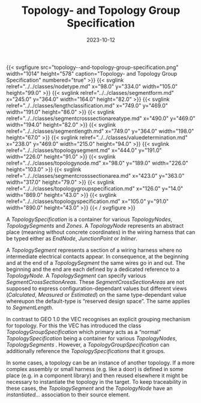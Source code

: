 ﻿---
title: Topology- and Topology Group Specification
toc: false
type: specs
layout: diagram
date: "2023-10-12"
draft: false
specification: VEC
version: 2.1.0
documentType: "Recommendation"
elementType: Diagram
classes:
  - NodeType
  - SegmentForm
  - LengthClassification
  - SegmentCrossSectionAreaType
  - SegmentLength
  - ValueDetermination
  - TopologySegment
  - TopologyNode
  - SegmentCrossSectionArea
  - TopologyGroupSpecification
  - TopologySpecification
menu:
  VEC-2.1.0:    
    parent: topology-and-geometry
    identifier: topology-and-geometry/topology--and-topology-group-specification
    weight: 1009001 

# Prev/next pager order (if `docs_section_pager` enabled in `params.toml`)
weight: 1009001
---
{{< svgfigure src="topology--and-topology-group-specification.png" width="1014" height="578" caption="Topology- and Topology Group Specification" numbered="true" >}}
  {{< svglink relref="../../classes/nodetype.md" x="98.0" y="334.0" width="105.0" height="99.0" >}}
  {{< svglink relref="../../classes/segmentform.md" x="245.0" y="364.0" width="164.0" height="82.0" >}}
  {{< svglink relref="../../classes/lengthclassification.md" x="749.0" y="469.0" width="191.0" height="86.0" >}}
  {{< svglink relref="../../classes/segmentcrosssectionareatype.md" x="490.0" y="469.0" width="194.0" height="82.0" >}}
  {{< svglink relref="../../classes/segmentlength.md" x="749.0" y="364.0" width="198.0" height="67.0" >}}
  {{< svglink relref="../../classes/valuedetermination.md" x="238.0" y="469.0" width="215.0" height="94.0" >}}
  {{< svglink relref="../../classes/topologysegment.md" x="444.0" y="191.0" width="226.0" height="91.0" >}}
  {{< svglink relref="../../classes/topologynode.md" x="98.0" y="189.0" width="226.0" height="103.0" >}}
  {{< svglink relref="../../classes/segmentcrosssectionarea.md" x="423.0" y="363.0" width="317.0" height="79.0" >}}
  {{< svglink relref="../../classes/topologygroupspecification.md" x="126.0" y="14.0" width="869.0" height="43.0" >}}
  {{< svglink relref="../../classes/topologyspecification.md" x="105.0" y="91.0" width="890.0" height="43.0" >}}
{{< / svgfigure >}}
<p> A <i>TopologySpecification</i> is a container for various <i>TopologyNodes</i>, <i>TopologySegments</i> and <i>Zones</i>. A <i>TopologyNode</i> represents an abstract place (meaning without concrete coordinates) in the wiring harness that can be typed either as <i>EndNode</i>, <i>JunctionPoint</i> or <i>Inliner</i>.      </p>      <p> A <i>TopologySegment</i> represents a section of a wiring harness where no intermediate electrical contacts appear. In consequence, at the beginning and at the end of a <i>TopologySegment</i> the same wires go in and out. The beginning and the end are each defined by a dedicated reference to a <i>TopologyNode</i>. A <i>TopologySegment</i> can specify various <i>SegmentCrossSectionAreas</i>. These <i>SegmentCrossSectionAreas</i> are not supposed to express configuration-dependant values but different views (<i>Calculated</i>, <i>Measured</i> or <i>Estimated</i>) on the same type-dependant value whereupon the default-type is &ldquo;reserved design space&rdquo;. The same applies to <i>SegmentLength</i>.      </p>      <p> In contrast to GEO 1.0 the VEC recognises an explicit grouping mechanism for topology. For this the VEC has introduced the class <i>TopologyGroupSpecification</i> which primary acts as a &ldquo;normal&rdquo; <i>TopologySpecification</i> being a container for various <i>TopologyNodes</i>, <i>TopologySegments</i> . However, a <i>TopologyGroupSpecification</i> can additionally reference the <i>TopologySpecifications</i> that it groups.      </p>      <p> In some cases, a topology can be an instance of another topology. If a more complex assembly or small harness (e.g.&#160;like a door) is defined in some place (e.g. in a component library)&#160;and then reused elsewhere it might be necessary to instantiate the topology in the target. To keep traceability in these cases, the <i>TopologySegment </i>and the <i>TopologyNode</i> have an <i>instantiated...</i> association to their source element.      </p>